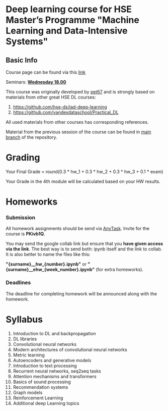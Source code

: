 # Deep learning course for HSE Master’s Programme "Machine Learning and Data-Intensive Systems" 

## Basic Info

Course page can be found via this [link](http://wiki.cs.hse.ru/.%D0%93%D0%BB%D1%83%D0%B1%D0%B8%D0%BD%D0%BD%D0%BE%D0%B5_%D0%BE%D0%B1%D1%83%D1%87%D0%B5%D0%BD%D0%B8%D0%B5-%D0%9C%D0%9E%D0%B8%D0%92%D0%A1-2022-2023)

Seminars: **[Wednesday 18.00](https://docs.google.com/spreadsheets/d/158tztQ-jFFErWMk7k3INnSs8tjDTWP9j1SBE-uxFfMw/edit)** 
 
This course was originally developed by [pet67](https://github.com/pet67) and is strongly based on materials from other great HSE DL courses:
1. https://github.com/hse-ds/iad-deep-learning
2. https://github.com/yandexdataschool/Practical_DL

All used materials from other courses has corresponding references.

Material from the previous session of the course can be found in [main branch](https://github.com/pet67/hse_mlds_deep_learning_course) of the repository.

# Grading

Your Final Grade = round(0.3 * hw_1  + 0.3 * hw_2 + 0.3 * hw_3 + 0.1 * exam)

Your Grade in the 4th module will be calculated based on your HW results.

# Homeworks
### Submission
All homework assignments should be send via [AnyTask](https://anytask.org). Invite for the course is **PKivb1Q**.


You may send the google collab link but ensure that you **have given access via the link**. The best way is to send both: ipynb itself and the link to collab. It is also better to name the files like this:

**"{surname}\_\_hw\_{number}\.ipynb"** or **"{surname}\_\_ehw\_{week_number}\.ipynb"** (for extra homeworks).

### Deadlines 
The deadline for completing homework will be announced along with the homework.


# Syllabus

1. Introduction to DL and backpropagation
2. DL libraries
3. Convolutional neural networks
4. Modern architectures of convolutional neural networks
5. Metric learning
6. Autoencoders and generative models
7. Introduction to text processing
8. Recurrent neural networks, seq2seq tasks
9. Attention mechanisms and transformers
10. Basics of sound processing
11. Recommendation systems
12. Graph models
13. Reinforcement Learning
14. Additional deep Learning topics
